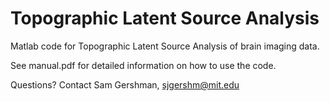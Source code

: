 Topographic Latent Source Analysis
===========

Matlab code for Topographic Latent Source Analysis of brain imaging data.

See manual.pdf for detailed information on how to use the code.

Questions?
Contact Sam Gershman, sjgershm@mit.edu
